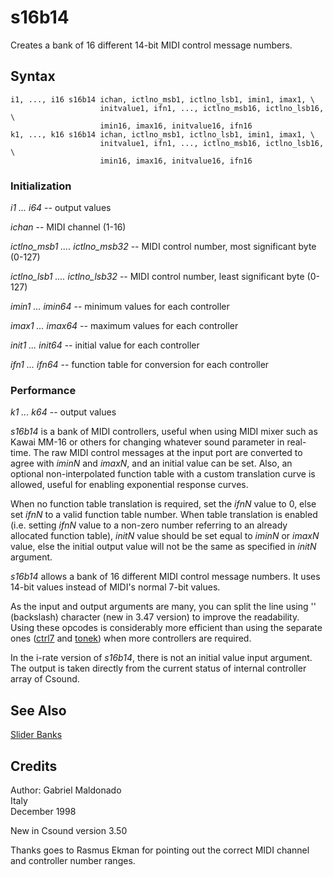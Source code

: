 <!--
id:s16b14
category:Real-time MIDI:Slider Banks
-->
# s16b14
Creates a bank of 16 different 14-bit MIDI control message numbers.

## Syntax
``` csound-orc
i1, ..., i16 s16b14 ichan, ictlno_msb1, ictlno_lsb1, imin1, imax1, \
                    initvalue1, ifn1, ..., ictlno_msb16, ictlno_lsb16, \
                    imin16, imax16, initvalue16, ifn16
k1, ..., k16 s16b14 ichan, ictlno_msb1, ictlno_lsb1, imin1, imax1, \
                    initvalue1, ifn1, ..., ictlno_msb16, ictlno_lsb16, \
                    imin16, imax16, initvalue16, ifn16
```

### Initialization

_i1 ... i64_ -- output values

_ichan_ -- MIDI channel (1-16)

_ictlno_msb1 .... ictlno_msb32_ -- MIDI control number, most significant byte (0-127)

_ictlno_lsb1 .... ictlno_lsb32_ -- MIDI control number, least significant byte (0-127)

_imin1 ... imin64_ -- minimum values for each controller

_imax1 ... imax64_ -- maximum values for each controller

_init1 ... init64_ -- initial value for each controller

_ifn1 ... ifn64_ -- function table for conversion for each controller

### Performance

_k1 ... k64_ -- output values

_s16b14_ is a bank of MIDI controllers, useful when using MIDI mixer such as Kawai MM-16 or others for changing whatever sound parameter in real-time. The raw MIDI control messages at the input port are converted to agree with _iminN_ and _imaxN_,  and an initial value can be set. Also, an optional non-interpolated function table with a custom translation curve is allowed, useful for enabling exponential response curves.

When no function table translation is required, set the _ifnN_ value to 0, else set _ifnN_ to a valid function table number.  When table translation is enabled (i.e. setting _ifnN_ value to a non-zero number referring to an already allocated function table), _initN_ value should be set equal to _iminN_ or _imaxN_ value, else the initial output value will not be the same as specified in _initN_ argument.

_s16b14_ allows a bank of 16 different MIDI control message numbers. It uses 14-bit values instead of MIDI's normal 7-bit values.

As the input and output arguments are many, you can split the line using '\' (backslash) character (new in 3.47 version) to improve the readability. Using these opcodes is considerably more efficient than using the separate ones ([ctrl7](../../opcodes/ctrl7) and [tonek](../../opcodes/tonek)) when more controllers are required.

In the i-rate version of _s16b14_, there is not an initial value input argument. The output is taken directly from the current status of internal controller array of Csound.

## See Also

[Slider Banks](../../midi/sliderbk)

## Credits

Author: Gabriel Maldonado<br>
Italy<br>
December 1998<br>

New in Csound version 3.50

Thanks goes to Rasmus Ekman for pointing out the correct MIDI channel and controller number ranges.

